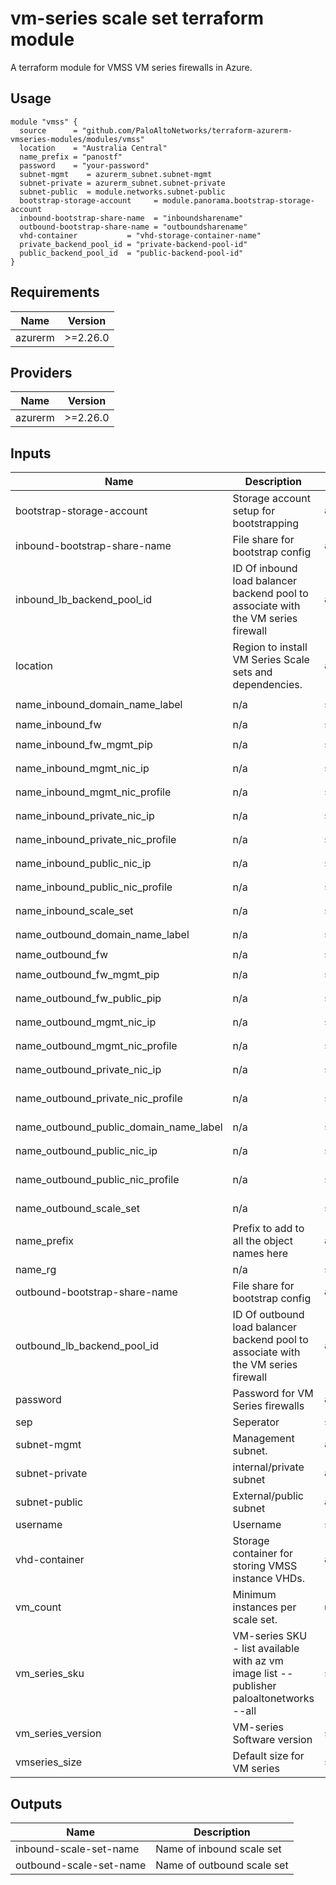 vm-series scale set terraform module
===========

A terraform module for VMSS VM series firewalls in Azure.

Usage
-----

```hcl
module "vmss" {
  source      = "github.com/PaloAltoNetworks/terraform-azurerm-vmseries-modules/modules/vmss"
  location    = "Australia Central"
  name_prefix = "panostf"
  password    = "your-password"
  subnet-mgmt    = azurerm_subnet.subnet-mgmt
  subnet-private = azurerm_subnet.subnet-private
  subnet-public  = module.networks.subnet-public
  bootstrap-storage-account     = module.panorama.bootstrap-storage-account
  inbound-bootstrap-share-name  = "inboundsharename"
  outbound-bootstrap-share-name = "outboundsharename"
  vhd-container           = "vhd-storage-container-name"
  private_backend_pool_id = "private-backend-pool-id"
  public_backend_pool_id  = "public-backend-pool-id"
}
```

## Requirements

| Name | Version |
|------|---------|
| azurerm | >=2.26.0 |

## Providers

| Name | Version |
|------|---------|
| azurerm | >=2.26.0 |

## Inputs

| Name | Description | Type | Default | Required |
|------|-------------|------|---------|:--------:|
| bootstrap-storage-account | Storage account setup for bootstrapping | `any` | n/a | yes |
| inbound-bootstrap-share-name | File share for bootstrap config | `any` | n/a | yes |
| inbound\_lb\_backend\_pool\_id | ID Of inbound load balancer backend pool to associate with the VM series firewall | `any` | n/a | yes |
| location | Region to install VM Series Scale sets and dependencies. | `any` | n/a | yes |
| name\_inbound\_domain\_name\_label | n/a | `string` | `"inbound-vm-mgmt"` | no |
| name\_inbound\_fw | n/a | `string` | `"inbound-fw"` | no |
| name\_inbound\_fw\_mgmt\_pip | n/a | `string` | `"inbound-fw-mgmt-pip"` | no |
| name\_inbound\_mgmt\_nic\_ip | n/a | `string` | `"inbound-nic-fw-mgmt"` | no |
| name\_inbound\_mgmt\_nic\_profile | n/a | `string` | `"inbound-nic-fw-mgmt-profile"` | no |
| name\_inbound\_private\_nic\_ip | n/a | `string` | `"inbound-nic-fw-private"` | no |
| name\_inbound\_private\_nic\_profile | n/a | `string` | `"inbound-nic-fw-private-profile"` | no |
| name\_inbound\_public\_nic\_ip | n/a | `string` | `"inbound-nic-fw-public"` | no |
| name\_inbound\_public\_nic\_profile | n/a | `string` | `"inbound-nic-fw-public-profile"` | no |
| name\_inbound\_scale\_set | n/a | `string` | `"inbound-scaleset"` | no |
| name\_outbound\_domain\_name\_label | n/a | `string` | `"outbound-vm-mgmt"` | no |
| name\_outbound\_fw | n/a | `string` | `"outbound-fw"` | no |
| name\_outbound\_fw\_mgmt\_pip | n/a | `string` | `"outbound-fw-mgmt-pip"` | no |
| name\_outbound\_fw\_public\_pip | n/a | `string` | `"outbound-fw-public-pip"` | no |
| name\_outbound\_mgmt\_nic\_ip | n/a | `string` | `"outbound-nic-fw-mgmt"` | no |
| name\_outbound\_mgmt\_nic\_profile | n/a | `string` | `"outbound-nic-fw-mgmt-profile"` | no |
| name\_outbound\_private\_nic\_ip | n/a | `string` | `"outbound-nic-fw-private"` | no |
| name\_outbound\_private\_nic\_profile | n/a | `string` | `"outbound-nic-fw-private-profile"` | no |
| name\_outbound\_public\_domain\_name\_label | n/a | `string` | `"outbound-vm-public"` | no |
| name\_outbound\_public\_nic\_ip | n/a | `string` | `"outbound-nic-fw-public"` | no |
| name\_outbound\_public\_nic\_profile | n/a | `string` | `"outbound-nic-fw-public-profile"` | no |
| name\_outbound\_scale\_set | n/a | `string` | `"outbound-scaleset"` | no |
| name\_prefix | Prefix to add to all the object names here | `any` | n/a | yes |
| name\_rg | n/a | `string` | `"vmseries-rg"` | no |
| outbound-bootstrap-share-name | File share for bootstrap config | `any` | n/a | yes |
| outbound\_lb\_backend\_pool\_id | ID Of outbound load balancer backend pool to associate with the VM series firewall | `any` | n/a | yes |
| password | Password for VM Series firewalls | `any` | n/a | yes |
| sep | Seperator | `string` | `"-"` | no |
| subnet-mgmt | Management subnet. | `any` | n/a | yes |
| subnet-private | internal/private subnet | `any` | n/a | yes |
| subnet-public | External/public subnet | `any` | n/a | yes |
| username | Username | `string` | `"panadmin"` | no |
| vhd-container | Storage container for storing VMSS instance VHDs. | `any` | n/a | yes |
| vm\_count | Minimum instances per scale set. | `number` | `2` | no |
| vm\_series\_sku | VM-series SKU - list available with az vm image list --publisher paloaltonetworks --all | `string` | `"bundle2"` | no |
| vm\_series\_version | VM-series Software version | `string` | `"9.0.4"` | no |
| vmseries\_size | Default size for VM series | `string` | `"Standard_D5_v2"` | no |

## Outputs

| Name | Description |
|------|-------------|
| inbound-scale-set-name | Name of inbound scale set |
| outbound-scale-set-name | Name of outbound scale set |

